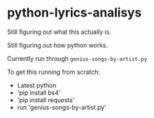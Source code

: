 # python-lyrics-analisys
Still figuring out what this actually is.

Still figuring out how python works.

Currently run through `genius-songs-by-artist.py`

To get this running from scratch:

- Latest python
- 'pip install bs4'
- 'pip install requests'
- run 'genius-songs-by-artist.py'